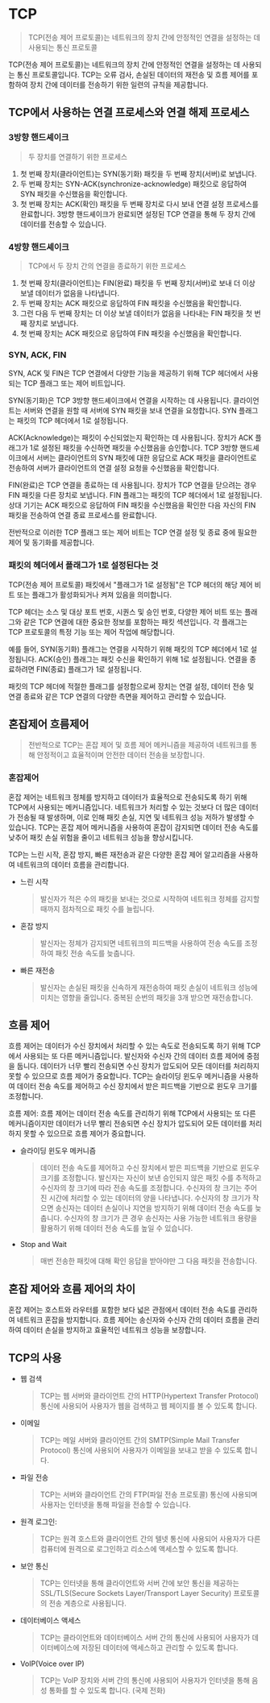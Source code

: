 # TCP
> TCP(전송 제어 프로토콜)는 네트워크의 장치 간에 안정적인 연결을 설정하는 데 사용되는 통신 프로토콜

TCP(전송 제어 프로토콜)는 네트워크의 장치 간에 안정적인 연결을 설정하는 데 사용되는 통신 프로토콜입니다. TCP는 오류 검사, 손실된 데이터의 재전송 및 흐름 제어를 포함하여 장치 간에 데이터를 전송하기 위한 일련의 규칙을 제공합니다.

## TCP에서 사용하는 연결 프로세스와 연결 해제 프로세스
### 3방향 핸드셰이크
> 두 장치를 연결하기 위한 프로세스

1. 첫 번째 장치(클라이언트)는 SYN(동기화) 패킷을 두 번째 장치(서버)로 보냅니다.
2. 두 번째 장치는 SYN-ACK(synchronize-acknowledge) 패킷으로 응답하여 SYN 패킷을 수신했음을 확인합니다.
3. 첫 번째 장치는 ACK(확인) 패킷을 두 번째 장치로 다시 보내 연결 설정 프로세스를 완료합니다.
3방향 핸드셰이크가 완료되면 설정된 TCP 연결을 통해 두 장치 간에 데이터를 전송할 수 있습니다.

### 4방향 핸드셰이크
> TCP에서 두 장치 간의 연결을 종료하기 위한 프로세스

1. 첫 번째 장치(클라이언트)는 FIN(완료) 패킷을 두 번째 장치(서버)로 보내 더 이상 보낼 데이터가 없음을 나타냅니다.
2. 두 번째 장치는 ACK 패킷으로 응답하여 FIN 패킷을 수신했음을 확인합니다.
3. 그런 다음 두 번째 장치는 더 이상 보낼 데이터가 없음을 나타내는 FIN 패킷을 첫 번째 장치로 보냅니다.
5. 첫 번째 장치는 ACK 패킷으로 응답하여 FIN 패킷을 수신했음을 확인합니다.

### SYN, ACK, FIN
SYN, ACK 및 FIN은 TCP 연결에서 다양한 기능을 제공하기 위해 TCP 헤더에서 사용되는 TCP 플래그 또는 제어 비트입니다.

SYN(동기화)은 TCP 3방향 핸드셰이크에서 연결을 시작하는 데 사용됩니다. 클라이언트는 서버와 연결을 원할 때 서버에 SYN 패킷을 보내 연결을 요청합니다. SYN 플래그는 패킷의 TCP 헤더에서 1로 설정됩니다.

ACK(Acknowledge)는 패킷이 수신되었는지 확인하는 데 사용됩니다. 장치가 ACK 플래그가 1로 설정된 패킷을 수신하면 패킷을 수신했음을 승인합니다. TCP 3방향 핸드셰이크에서 서버는 클라이언트의 SYN 패킷에 대한 응답으로 ACK 패킷을 클라이언트로 전송하여 서버가 클라이언트의 연결 설정 요청을 수신했음을 확인합니다.

FIN(완료)은 TCP 연결을 종료하는 데 사용됩니다. 장치가 TCP 연결을 닫으려는 경우 FIN 패킷을 다른 장치로 보냅니다. FIN 플래그는 패킷의 TCP 헤더에서 1로 설정됩니다. 상대 기기는 ACK 패킷으로 응답하여 FIN 패킷을 수신했음을 확인한 다음 자신의 FIN 패킷을 전송하여 연결 종료 프로세스를 완료합니다.

전반적으로 이러한 TCP 플래그 또는 제어 비트는 TCP 연결 설정 및 종료 중에 필요한 제어 및 동기화를 제공합니다.

### 패킷의 헤더에서 플래그가 1로 설정된다는 것
TCP(전송 제어 프로토콜) 패킷에서 "플래그가 1로 설정됨"은 TCP 헤더의 해당 제어 비트 또는 플래그가 활성화되거나 켜져 있음을 의미합니다.

TCP 헤더는 소스 및 대상 포트 번호, 시퀀스 및 승인 번호, 다양한 제어 비트 또는 플래그와 같은 TCP 연결에 대한 중요한 정보를 포함하는 패킷 섹션입니다. 각 플래그는 TCP 프로토콜의 특정 기능 또는 제어 작업에 해당합니다.

예를 들어, SYN(동기화) 플래그는 연결을 시작하기 위해 패킷의 TCP 헤더에서 1로 설정됩니다. ACK(승인) 플래그는 패킷 수신을 확인하기 위해 1로 설정됩니다. 연결을 종료하려면 FIN(종료) 플래그가 1로 설정됩니다.

패킷의 TCP 헤더에 적절한 플래그를 설정함으로써 장치는 연결 설정, 데이터 전송 및 연결 종료와 같은 TCP 연결의 다양한 측면을 제어하고 관리할 수 있습니다.

## 혼잡제어 흐름제어
> 전반적으로 TCP는 혼잡 제어 및 흐름 제어 메커니즘을 제공하여 네트워크를 통해 안정적이고 효율적이며 안전한 데이터 전송을 보장합니다.
### 혼잡제어
혼잡 제어는 네트워크 정체를 방지하고 데이터가 효율적으로 전송되도록 하기 위해 TCP에서 사용되는 메커니즘입니다. 네트워크가 처리할 수 있는 것보다 더 많은 데이터가 전송될 때 발생하며, 이로 인해 패킷 손실, 지연 및 네트워크 성능 저하가 발생할 수 있습니다. TCP는 혼잡 제어 메커니즘을 사용하여 혼잡이 감지되면 데이터 전송 속도를 낮추어 패킷 손실 위험을 줄이고 네트워크 성능을 향상시킵니다.

TCP는 느린 시작, 혼잡 방지, 빠른 재전송과 같은 다양한 혼잡 제어 알고리즘을 사용하여 네트워크의 데이터 흐름을 관리합니다.
- 느린 시작
    > 발신자가 적은 수의 패킷을 보내는 것으로 시작하여 네트워크 정체를 감지할 때까지 점차적으로 패킷 수를 늘립니다.
- 혼잡 방지
    > 발신자는 정체가 감지되면 네트워크의 피드백을 사용하여 전송 속도를 조정하여 패킷 전송 속도를 늦춥니다.
- 빠른 재전송
    > 발신자는 손실된 패킷을 신속하게 재전송하여 패킷 손실이 네트워크 성능에 미치는 영향을 줄입니다. 중복된 순번의 패킷을 3개 받으면 재전송합니다.

## 흐름 제어
흐름 제어는 데이터가 수신 장치에서 처리할 수 있는 속도로 전송되도록 하기 위해 TCP에서 사용되는 또 다른 메커니즘입니다. 
발신자와 수신자 간의 데이터 흐름 제어에 중점을 둡니다.
데이터가 너무 빨리 전송되면 수신 장치가 압도되어 모든 데이터를 처리하지 못할 수 있으므로 흐름 제어가 중요합니다. TCP는 슬라이딩 윈도우 메커니즘을 사용하여 데이터 전송 속도를 제어하고 수신 장치에서 받은 피드백을 기반으로 윈도우 크기를 조정합니다.

흐름 제어:
흐름 제어는 데이터 전송 속도를 관리하기 위해 TCP에서 사용되는 또 다른 메커니즘이지만  데이터가 너무 빨리 전송되면 수신 장치가 압도되어 모든 데이터를 처리하지 못할 수 있으므로 흐름 제어가 중요합니다.
- 슬라이딩 윈도우 메커니즘
    > 데이터 전송 속도를 제어하고 수신 장치에서 받은 피드백을 기반으로 윈도우 크기를 조정합니다. 발신자는 자신이 보낸 승인되지 않은 패킷 수를 추적하고 수신자의 창 크기에 따라 전송 속도를 조정합니다. 수신자의 창 크기는 주어진 시간에 처리할 수 있는 데이터의 양을 나타냅니다. 수신자의 창 크기가 작으면 송신자는 데이터 손실이나 지연을 방지하기 위해 데이터 전송 속도를 늦춥니다. 수신자의 창 크기가 큰 경우 송신자는 사용 가능한 네트워크 용량을 활용하기 위해 데이터 전송 속도를 높일 수 있습니다.

- Stop and Wait
    > 매번 전송한 패킷에 대해 확인 응답을 받아야만 그 다음 패킷을 전송합니다.

## 혼잡 제어와 흐름 제어의 차이
혼잡 제어는 호스트와 라우터를 포함한 보다 넓은 관점에서 데이터 전송 속도를 관리하여 네트워크 혼잡을 방지합니다.
흐름 제어는 송신자와 수신자 간의 데이터 흐름을 관리하여 데이터 손실을 방지하고 효율적인 네트워크 성능을 보장합니다.

## TCP의 사용
- 웹 검색
    > TCP는 웹 서버와 클라이언트 간의 HTTP(Hypertext Transfer Protocol) 통신에 사용되어 사용자가 웹을 검색하고 웹 페이지를 볼 수 있도록 합니다.
- 이메일
    > TCP는 메일 서버와 클라이언트 간의 SMTP(Simple Mail Transfer Protocol) 통신에 사용되어 사용자가 이메일을 보내고 받을 수 있도록 합니다.
- 파일 전송
    > TCP는 서버와 클라이언트 간의 FTP(파일 전송 프로토콜) 통신에 사용되며 사용자는 인터넷을 통해 파일을 전송할 수 있습니다.
- 원격 로그인:
    > TCP는 원격 호스트와 클라이언트 간의 텔넷 통신에 사용되어 사용자가 다른 컴퓨터에 원격으로 로그인하고 리소스에 액세스할 수 있도록 합니다.
- 보안 통신
    > TCP는 인터넷을 통해 클라이언트와 서버 간에 보안 통신을 제공하는 SSL/TLS(Secure Sockets Layer/Transport Layer Security) 프로토콜의 전송 계층으로 사용됩니다.
- 데이터베이스 액세스
    > TCP는 클라이언트와 데이터베이스 서버 간의 통신에 사용되어 사용자가 데이터베이스에 저장된 데이터에 액세스하고 관리할 수 있도록 합니다.
- VoIP(Voice over IP)
    > TCP는 VoIP 장치와 서버 간의 통신에 사용되어 사용자가 인터넷을 통해 음성 통화를 할 수 있도록 합니다.
    (국제 전화)